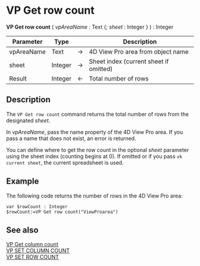 # VP Get row count


**VP Get row count** ( *vpAreaName* : Text {; *sheet* : Integer } ) : Integer



|Parameter|Type| |Description|
|---|---|---|---|
|vpAreaName  |Text|->|4D View Pro area from object name|
|sheet  |Integer|->|Sheet index (current sheet if omitted)|
|Result  |Integer|<-|Total number of rows|

## Description

The `VP Get row count` command returns the total number of rows from the designated *sheet*.

In *vpAreaName*, pass the name property of the 4D View Pro area. If you pass a name that does not exist, an error is returned.

You can define where to get the row count in the optional *sheet* parameter using the sheet index (counting begins at 0). If omitted or if you pass `vk current sheet`, the current spreadsheet is used.

## Example

The following code returns the number of rows in the 4D View Pro area:

```4d
var $rowCount : Integer
$rowCount:=VP Get row count("ViewProarea")
```

## See also

[VP Get column count](VP%20Get%20column%20count.md)<br/>
[VP SET COLUMN COUNT](VP%20SET%20COLUMN%20COUNT.md)<br/>
[VP SET ROW COUNT](VP%20SET%20ROW%20COUNT.md)